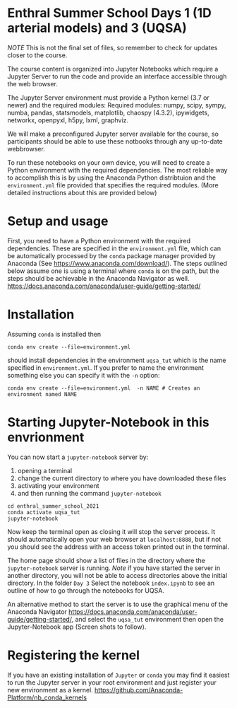 # Enthral Summer School Days 1 (1D arterial models) and 3 (UQSA) 
_NOTE_ This is not the final set of files, so remember to check for updates closer to the course.


The course content is organized into Jupyter Notebooks which require a Jupyter Server to run the code and provide an interface accessible through the web browser.

The Jupyter Server environment must provide a Python kernel (3.7 or newer) and the required modules: Required modules: numpy, scipy, sympy, numba, pandas, statsmodels, matplotlib, chaospy (4.3.2), ipywidgets, networkx, openpyxl, h5py, lxml, graphviz.

We will make a preconfigured Jupyter server available for the course, so participants should be able to use these notbooks through any up-to-date webbrowser.

To run these notebooks on your own device, you will need to create a Python environment with the required dependencies. The most reliable way to accomplish this is by using the Anaconda Python distribtuion and the `environment.yml` file provided that specifies the required modules. (More detailed instructions about this are provided below)

# Setup and usage
First, you need to have a Python environment with the required dependencies. These are specified in the `environment.yml` file, which can be automatically processed by the `conda` package manager provided by Anaconda (See <https://www.anaconda.com/download/>). The steps outlined below assume one is using a terminal where `conda` is on the path, but the steps should be achievable in the Anaconda Navigator as well.
<https://docs.anaconda.com/anaconda/user-guide/getting-started/>

# Installation
Assuming `conda` is installed then

```
conda env create --file=environment.yml 
```
should install dependencies in the environment `uqsa_tut` which is the name specified in `environment.yml`. If you prefer to name the environment something else you can specify it with the `-n` option:
```
conda env create --file=environment.yml  -n NAME # Creates an environment named NAME
``` 

# Starting Jupyter-Notebook in this envrionment
You can now start a `jupyter-notebook` server by:
1. opening a terminal
2. change the current directory to where you have downloaded these files 
3. activating your environment 
4. and then running the command `jupyter-notebook` 
```
cd enthral_summer_school_2021
conda activate uqsa_tut
jupyter-notebook
```
Now keep the terminal open as closing it will stop the server process. It should automatically open your web browser at `localhost:8888`, but if not you should see the address with an access token printed out in the terminal.

The home page should show a list of files in the directory where the `jupyter-notebook` server is running. _Note_ if you have started the server in another directory, you will not be able to access directories above the initial directory. In the folder `Day 3` Select the notebook `index.ipynb` to see an outline of how to go through the notebooks for UQSA.


An alternative method to start the server is to use the graphical menu of the Anaconda Navigator <https://docs.anaconda.com/anaconda/user-guide/getting-started/>, and select the `uqsa_tut` environment then open the Jupyter-Notebook app (Screen shots to follow).


# Registering the kernel
If you have an existing installation of `Jupyter` or `conda` you may find it easiest to run the Jupyter server in your root environment and just register your new environment as a kernel. <https://github.com/Anaconda-Platform/nb_conda_kernels>

